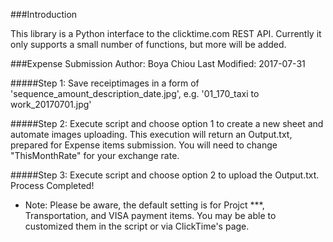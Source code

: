 ###Introduction

This library is a Python interface to the clicktime.com REST API.  Currently it
only supports a small number of functions, but more will be added.



###Expense Submission
Author: Boya Chiou
Last Modified: 2017-07-31

#####Step 1: 
Save receiptimages in a form of 'sequence_amount_description_date.jpg', e.g. '01_170_taxi to work_20170701.jpg'

#####Step 2: 
Execute script and choose option 1 to create a new sheet and automate images uploading.
This execution will return an Output.txt, prepared for Expense items submission.
You will need to change "ThisMonthRate" for your exchange rate.

#####Step 3: 
Execute script and choose option 2 to upload the Output.txt.
Process Completed!

* Note: 
Please be aware, the default setting is for Projct ***, Transportation, and VISA payment items.
You may be able to customized them in the script or via ClickTime's page.
